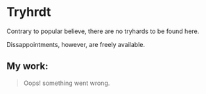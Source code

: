 # Tryhrdt

Contrary to popular believe, there are no tryhards to be found here.

Dissappointments, however, are freely available.

## My work:
> Oops! something went wrong.

<!--
**Tryhrdt/Tryhrdt** is a ✨ _special_ ✨ repository because its `README.md` (this file) appears on your GitHub profile.

Here are some ideas to get you started:

- 🔭 I’m currently working on ...
- 🌱 I’m currently learning ...
- 👯 I’m looking to collaborate on ...
- 🤔 I’m looking for help with ...
- 💬 Ask me about ...
- 📫 How to reach me: ...
- 😄 Pronouns: ...
- ⚡ Fun fact: ...
-->

